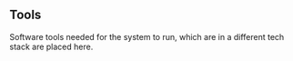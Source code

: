 ## Tools

Software tools needed for the system to run, which are in a different tech stack are placed here.
